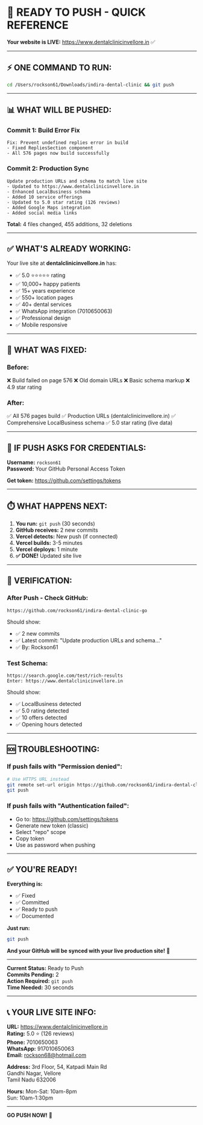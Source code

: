 # 🚀 READY TO PUSH - QUICK REFERENCE

**Your website is LIVE:** https://www.dentalclinicinvellore.in ✅

---

## ⚡ **ONE COMMAND TO RUN:**

```bash
cd /Users/rockson61/Downloads/indira-dental-clinic && git push
```

---

## 📊 **WHAT WILL BE PUSHED:**

### **Commit 1: Build Error Fix**
```
Fix: Prevent undefined replies error in build
- Fixed RepliesSection component
- All 576 pages now build successfully
```

### **Commit 2: Production Sync**
```
Update production URLs and schema to match live site
- Updated to https://www.dentalclinicinvellore.in
- Enhanced LocalBusiness schema
- Added 10 service offerings
- Updated to 5.0 star rating (126 reviews)
- Added Google Maps integration
- Added social media links
```

**Total:** 4 files changed, 455 additions, 32 deletions

---

## ✅ **WHAT'S ALREADY WORKING:**

Your live site at **dentalclinicinvellore.in** has:
- ✅ 5.0 ⭐⭐⭐⭐⭐ rating
- ✅ 10,000+ happy patients
- ✅ 15+ years experience
- ✅ 550+ location pages
- ✅ 40+ dental services
- ✅ WhatsApp integration (7010650063)
- ✅ Professional design
- ✅ Mobile responsive

---

## 🔧 **WHAT WAS FIXED:**

### **Before:**
❌ Build failed on page 576
❌ Old domain URLs
❌ Basic schema markup
❌ 4.9 star rating

### **After:**
✅ All 576 pages build
✅ Production URLs (dentalclinicinvellore.in)
✅ Comprehensive LocalBusiness schema
✅ 5.0 star rating (live data)

---

## 📝 **IF PUSH ASKS FOR CREDENTIALS:**

**Username:** `rockson61`  
**Password:** Your GitHub Personal Access Token

**Get token:** https://github.com/settings/tokens

---

## ⏱️ **WHAT HAPPENS NEXT:**

1. **You run:** `git push` (30 seconds)
2. **GitHub receives:** 2 new commits
3. **Vercel detects:** New push (if connected)
4. **Vercel builds:** 3-5 minutes
5. **Vercel deploys:** 1 minute
6. **✅ DONE!** Updated site live

---

## 🎯 **VERIFICATION:**

### **After Push - Check GitHub:**
```
https://github.com/rockson61/indira-dental-clinic-go
```

Should show:
- ✅ 2 new commits
- ✅ Latest commit: "Update production URLs and schema..."
- ✅ By: Rockson61

### **Test Schema:**
```
https://search.google.com/test/rich-results
Enter: https://www.dentalclinicinvellore.in
```

Should show:
- ✅ LocalBusiness detected
- ✅ 5.0 rating detected
- ✅ 10 offers detected
- ✅ Opening hours detected

---

## 🆘 **TROUBLESHOOTING:**

### **If push fails with "Permission denied":**
```bash
# Use HTTPS URL instead
git remote set-url origin https://github.com/rockson61/indira-dental-clinic-go.git
git push
```

### **If push fails with "Authentication failed":**
- Go to: https://github.com/settings/tokens
- Generate new token (classic)
- Select "repo" scope
- Copy token
- Use as password when pushing

---

## ✅ **YOU'RE READY!**

**Everything is:**
- ✅ Fixed
- ✅ Committed
- ✅ Ready to push
- ✅ Documented

**Just run:**
```bash
git push
```

**And your GitHub will be synced with your live production site!** 🎉

---

**Current Status:** Ready to Push  
**Commits Pending:** 2  
**Action Required:** `git push`  
**Time Needed:** 30 seconds

---

## 📞 **YOUR LIVE SITE INFO:**

**URL:** https://www.dentalclinicinvellore.in  
**Rating:** 5.0 ⭐ (126 reviews)  
**Phone:** 7010650063  
**WhatsApp:** 917010650063  
**Email:** rockson68@hotmail.com  

**Address:**
3rd Floor, 54, Katpadi Main Rd  
Gandhi Nagar, Vellore  
Tamil Nadu 632006

**Hours:**
Mon-Sat: 10am-8pm  
Sun: 10am-1:30pm

---

**GO PUSH NOW!** 🚀

